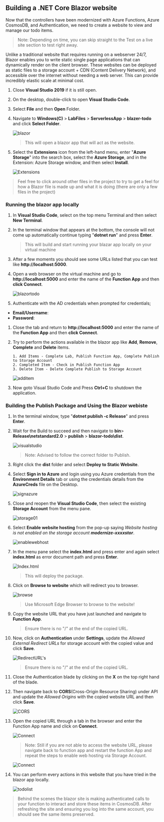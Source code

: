 ## Building a .NET Core Blazor website
Now that the controllers have been modernized with Azure Functions, Azure CosmosDB, and Authentication, we need to create a website to view and manage our todo items.

> Note: Depending on time, you can skip straight to the Test on a live site section to test right away.

Unlike a traditional website that requires running on a webserver 24/7, Blazor enables you to write static single page applications that can dynamically render on the client browser. These websites can be deployed as static files to a storage account + CDN (Content Delivery Network), and accessible over the internet without needing a web server. This can provide incredibly elastic scale at minimal cost.

1. Close **Visual Studio 2019** if it is still open.

1. On the desktop, double-click to open **Visual Studio Code**.

1. Select **File** and then **Open** Folder.

1. Navigate to **Windows(C)** > **LabFiles** > **ServerlessApp** > **blazer-todo** and click **Select Folder**.               
   
   ![blazor](images/blazor.png)
   
      > This will open a blazor app that will act as the website.
      
1. Select the **Extensions** icon from the left-hand menu, enter "**Azure Storage**" into the search box, select the **Azure Storage**, and in the Extension: Azure Storage window, and then select **Install**.

   ![Extensions](images/extension.png)
      
  > Feel free to click around other files in the project to try to get a feel for how a Blazor file is made up and what it is doing (there are only a few files in the project)

### Running the blazor app locally

1. In **Visual Studio Code**, select on the top menu Terminal and then select **New Terminal**. 

1. In the terminal window that appears at the bottom, the console will not come up automatically continue typing "**dotnet run**" and press **Enter**.

     > This will build and start running your blazar app locally on your virtual machine
     
1. After a few moments you should see some URLs listed that you can test like **http://<span></span>localhost:5000**. 

1. Open a web browser on the virtual machine and go to **http://<span></span>localhost:5000** and enter the name of the **Function App** and then **click Connect**.

   ![blazortodo](images/blazortodo.png)

1. Authenticate with the AD credentials when prompted for credentials;

  * **Email/Username**: <inject key="AzureAdUserEmail"></inject>
  * **Password**: <inject key="AzureAdUserPassword"></inject>
    
1. Close the tab and return to **http://<span></span>localhost:5000** and enter the name of the **Function App** and then **click Connect**.

1. Try to perform the actions available in the blazor app like **Add**, **Remove**, **Complete** and **Delete** items.

    ```Try to perform actions like:
    1. Add Items - Complete Lab, Publish Function App, Complete Publish to Storage Account
    2. Completed Item - Check in Publish Function App
    3. Delete Item - Delete Complete Publish to Storage Account

    ```
    
   ![additem](images/additem.png)

1. Now goto Visual Studio Code and Press **Ctrl+C** to shutdown the application.
     
### Building the Publish Package and Using the Blazor webiste

1. In the terminal window, type "**dotnet publish -c Release**" and press **Enter**.

1. Wait for the Build to succeed and then navigate to **bin**> **Release\netstandard2.0** > **publish** > **blazor-todo\dist**.

   ![visualstudio](images/todo.png)
   
   > Note: Advised to follow the correct folder to Publish.

1. Right click the **dist** folder and select **Deploy to Static Website**.

1. Select **Sign in to Azure** and login using you Azure credentials from the **Environment Details** tab or using the credentials details from the **AzureCreds** file on the Desktop.

   ![signazure](images/signazure.png)

1. Close and reopen the **Visual Studio Code**, then select the existing **Storage Account** from the menu pane.

   ![storage01](images/storage01.png)

1. Select **Enable website hosting** from the pop-up saying *Website hosting is not enabled on the storage account* ***modernize-xxxxstor***.

   ![enablewebhost](images/enablewebhost.png)

1. In the menu pane select the **index.html** and press enter and again select **index.html** as error document path and press **Enter**.

   ![Index.html](images/index.png)

   > This will deploy the package.

1. Click on **Browse to website** which will redirect you to browser.
   
    ![browse](images/browse.png)
   
   > Use Microsoft Edge Browser to browse to the website! 

1. Copy the website URL that you have just launched and navigate to **Function App**.

   > Ensure there is no "/" at the end of the copied URL.

1. Now, click on **Authentication** under **Settings**, update the *Allowed External Redirect URLs* for storage account with the copied value and click **Save**.

    ![RedirectURL's](images/redirecturls.png)

    > Ensure there is no "/" at the end of the copied URL.

1. Close the Authentication blade by clicking on the **X** on the top right hand of the blade.

1. Then navigate back to **CORS**(Cross-Origin Resource Sharing) under API and update the *Allowed Origins* with the copied website URL and then click **Save**.

    ![CORS](images/CORS.png)

1. Open the copied URL through a tab in the browser and enter the Function App name and click on **Connect**. 

    ![Connect](images/functionapp01.png)

    > Note: Still if you are not able to access the website URL, please navigate back to function app and restart the function App and repeat the steps to enable web hosting via Storage Account.

    ![Connect](images/functionapp03.png)
     
1. You can perform every actions in this website that you have tried in the blazor app locally.

    ![todolist](images/functionapp02.png)

 > Behind the scenes the blazor site is making authenticated calls to your function to interact and store these items in CosmosDB. After refreshing the site and ensuring you log into the same account, you should see the same items preserved.
